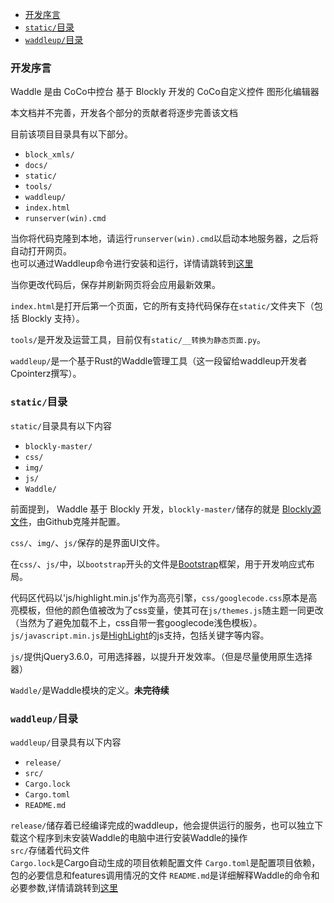 - [开发序言](#开发序言)
- [`static/`目录](#static目录)
- [`waddleup/`目录](#waddleup目录)

### 开发序言

Waddle 是由 CoCo中控台 基于 Blockly 开发的 CoCo自定义控件 图形化编辑器

本文档并不完善，开发各个部分的贡献者将逐步完善该文档

目前该项目目录具有以下部分。

- `block_xmls/`
- `docs/`
- `static/`
- `tools/`
- `waddleup/`
- `index.html`
- `runserver(win).cmd`

当你将代码克隆到本地，请运行`runserver(win).cmd`以启动本地服务器，之后将自动打开网页。  
也可以通过Waddleup命令进行安装和运行，详情请跳转到[这里](#waddleup目录)

当你更改代码后，保存并刷新网页将会应用最新效果。

`index.html`是打开后第一个页面，它的所有支持代码保存在`static/`文件夹下（包括 Blockly 支持）。

`tools/`是开发及运营工具，目前仅有`static/__转换为静态页面.py`。

`waddleup/`是一个基于Rust的Waddle管理工具（这一段留给waddleup开发者Cpointerz撰写）。

### `static/`目录

`static/`目录具有以下内容

- `blockly-master/`
- `css/`
- `img/`
- `js/`
- `Waddle/`

前面提到， Waddle 基于 Blockly 开发，`blockly-master/`储存的就是 [Blockly源文件](https://github.com/google/blockly)，由Github克隆并配置。

`css/`、`img/`、`js/`保存的是界面UI文件。

在`css/`、`js/`中，以`bootstrap`开头的文件是[Bootstrap](https://getbootstrap.com/)框架，用于开发响应式布局。

代码区代码以'js/highlight.min.js'作为高亮引擎，`css/googlecode.css`原本是高亮模板，但他的颜色值被改为了css变量，使其可在`js/themes.js`随主题一同更改（当然为了避免加载不上，css自带一套googlecode浅色模板）。`js/javascript.min.js`是[HighLight](https://highlightjs.org/)的js支持，包括关键字等内容。

`js/`提供jQuery3.6.0，可用选择器，以提升开发效率。（但是尽量使用原生选择器）

`Waddle/`是Waddle模块的定义。**未完待续**  

### `waddleup/`目录  
`waddleup/`目录具有以下内容  

- `release/`
- `src/`
- `Cargo.lock`
- `Cargo.toml`
- `README.md` 

`release/`储存着已经编译完成的waddleup，他会提供运行的服务，也可以独立下载这个程序到未安装Waddle的电脑中进行安装Waddle的操作  
`src/`存储着代码文件  
`Cargo.lock`是Cargo自动生成的项目依赖配置文件
`Cargo.toml`是配置项目依赖，包的必要信息和features调用情况的文件
`README.md`是详细解释Waddle的命令和必要参数,详情请跳转到[这里](..\waddleup\README.md)